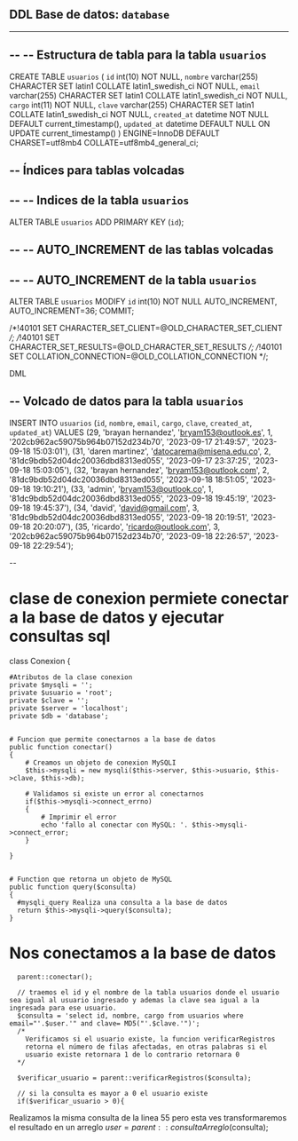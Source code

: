  DDL
 Base de datos: `database`
--

-- --------------------------------------------------------

--
-- Estructura de tabla para la tabla `usuarios`
--

CREATE TABLE `usuarios` (
  `id` int(10) NOT NULL,
  `nombre` varchar(255) CHARACTER SET latin1 COLLATE latin1_swedish_ci NOT NULL,
  `email` varchar(255) CHARACTER SET latin1 COLLATE latin1_swedish_ci NOT NULL,
  `cargo` int(11) NOT NULL,
  `clave` varchar(255) CHARACTER SET latin1 COLLATE latin1_swedish_ci NOT NULL,
  `created_at` datetime NOT NULL DEFAULT current_timestamp(),
  `updated_at` datetime DEFAULT NULL ON UPDATE current_timestamp()
) ENGINE=InnoDB DEFAULT CHARSET=utf8mb4 COLLATE=utf8mb4_general_ci;



-- Índices para tablas volcadas
--

--
-- Indices de la tabla `usuarios`
--
ALTER TABLE `usuarios`
  ADD PRIMARY KEY (`id`);

--
-- AUTO_INCREMENT de las tablas volcadas
--

--
-- AUTO_INCREMENT de la tabla `usuarios`
--
ALTER TABLE `usuarios`
  MODIFY `id` int(10) NOT NULL AUTO_INCREMENT, AUTO_INCREMENT=36;
COMMIT;

/*!40101 SET CHARACTER_SET_CLIENT=@OLD_CHARACTER_SET_CLIENT */;
/*!40101 SET CHARACTER_SET_RESULTS=@OLD_CHARACTER_SET_RESULTS */;
/*!40101 SET COLLATION_CONNECTION=@OLD_COLLATION_CONNECTION */;

DML


-- Volcado de datos para la tabla `usuarios`
--

INSERT INTO `usuarios` (`id`, `nombre`, `email`, `cargo`, `clave`, `created_at`, `updated_at`) VALUES
(29, 'brayan hernandez', 'bryam153@outlook.es', 1, '202cb962ac59075b964b07152d234b70', '2023-09-17 21:49:57', '2023-09-18 15:03:01'),
(31, 'daren martinez', 'datocarema@misena.edu.co', 2, '81dc9bdb52d04dc20036dbd8313ed055', '2023-09-17 23:37:25', '2023-09-18 15:03:05'),
(32, 'brayan hernandez', 'bryam153@outlook.com', 2, '81dc9bdb52d04dc20036dbd8313ed055', '2023-09-18 18:51:05', '2023-09-18 19:10:21'),
(33, 'admin', 'bryam153@outlook.co', 1, '81dc9bdb52d04dc20036dbd8313ed055', '2023-09-18 19:45:19', '2023-09-18 19:45:37'),
(34, 'david', 'david@gmail.com', 3, '81dc9bdb52d04dc20036dbd8313ed055', '2023-09-18 20:19:51', '2023-09-18 20:20:07'),
(35, 'ricardo', 'ricardo@outlook.com', 3, '202cb962ac59075b964b07152d234b70', '2023-09-18 22:26:57', '2023-09-18 22:29:54');

--
# clase de conexion permiete conectar a la base de datos y ejecutar consultas sql

class Conexion
{

    #Atributos de la clase conexion 
    private $mysqli = '';
    private $usuario = 'root';
    private $clave = '';
    private $server = 'localhost';
    private $db = 'database';


    # Funcion que permite conectarnos a la base de datos 
    public function conectar()
    {
        # Creamos un objeto de conexion MySQLI
        $this->mysqli = new mysqli($this->server, $this->usuario, $this->clave, $this->db);

        # Validamos si existe un error al conectarnos
        if($this->mysqli->connect_errno)
        {
            # Imprimir el error 
            echo 'fallo al conectar con MySQL: '. $this->mysqli->connect_error;
        }

    } 


    # Function que retorna un objeto de MySQL
    public function query($consulta)
    {
      #mysqli_query Realiza una consulta a la base de datos
      return $this->mysqli->query($consulta);
    }

 # Nos conectamos a la base de datos
      parent::conectar();

      // traemos el id y el nombre de la tabla usuarios donde el usuario sea igual al usuario ingresado y ademas la clave sea igual a la ingresada para ese usuario.
      $consulta = 'select id, nombre, cargo from usuarios where email="'.$user.'" and clave= MD5("'.$clave.'")';
      /*
        Verificamos si el usuario existe, la funcion verificarRegistros
        retorna el número de filas afectadas, en otras palabras si el
        usuario existe retornara 1 de lo contrario retornara 0
      */

      $verificar_usuario = parent::verificarRegistros($consulta);

      // si la consulta es mayor a 0 el usuario existe
      if($verificar_usuario > 0){

Realizamos la misma consulta de la linea 55 pero esta ves transformaremos el resultado en un arreglo
$user = parent::consultaArreglo($consulta);


